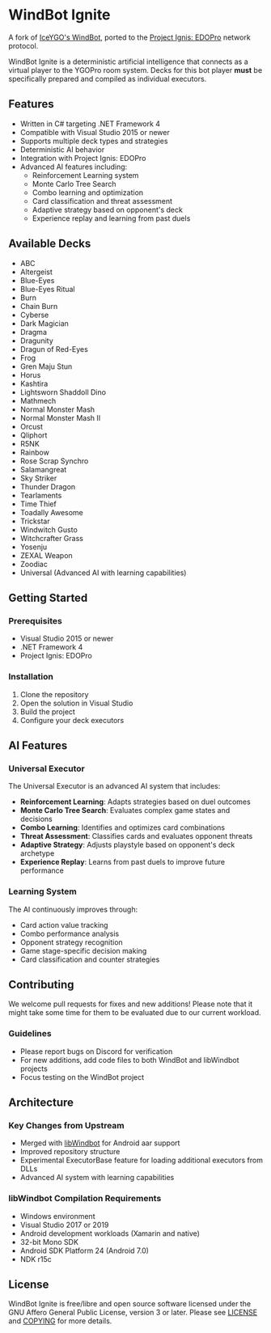 # WindBot Ignite

A fork of [IceYGO's WindBot](https://github.com/IceYGO/windbot), ported to the
[Project Ignis: EDOPro](https://github.com/edo9300/edopro) network protocol.

WindBot Ignite is a deterministic artificial intelligence that connects as a
virtual player to the YGOPro room system. Decks for this bot player **must** be
specifically prepared and compiled as individual executors.

## Features
- Written in C# targeting .NET Framework 4
- Compatible with Visual Studio 2015 or newer
- Supports multiple deck types and strategies
- Deterministic AI behavior
- Integration with Project Ignis: EDOPro
- Advanced AI features including:
  - Reinforcement Learning system
  - Monte Carlo Tree Search
  - Combo learning and optimization
  - Card classification and threat assessment
  - Adaptive strategy based on opponent's deck
  - Experience replay and learning from past duels

## Available Decks
* ABC
* Altergeist
* Blue-Eyes
* Blue-Eyes Ritual
* Burn
* Chain Burn
* Cyberse
* Dark Magician
* Dragma
* Dragunity
* Dragun of Red-Eyes
* Frog
* Gren Maju Stun
* Horus
* Kashtira
* Lightsworn Shaddoll Dino
* Mathmech
* Normal Monster Mash
* Normal Monster Mash II
* Orcust
* Qliphort
* R5NK
* Rainbow
* Rose Scrap Synchro
* Salamangreat
* Sky Striker
* Thunder Dragon
* Tearlaments
* Time Thief
* Toadally Awesome
* Trickstar
* Windwitch Gusto
* Witchcrafter Grass
* Yosenju
* ZEXAL Weapon
* Zoodiac
* Universal (Advanced AI with learning capabilities)

## Getting Started

### Prerequisites
- Visual Studio 2015 or newer
- .NET Framework 4
- Project Ignis: EDOPro

### Installation
1. Clone the repository
2. Open the solution in Visual Studio
3. Build the project
4. Configure your deck executors

## AI Features

### Universal Executor
The Universal Executor is an advanced AI system that includes:

- **Reinforcement Learning**: Adapts strategies based on duel outcomes
- **Monte Carlo Tree Search**: Evaluates complex game states and decisions
- **Combo Learning**: Identifies and optimizes card combinations
- **Threat Assessment**: Classifies cards and evaluates opponent threats
- **Adaptive Strategy**: Adjusts playstyle based on opponent's deck archetype
- **Experience Replay**: Learns from past duels to improve future performance

### Learning System
The AI continuously improves through:
- Card action value tracking
- Combo performance analysis
- Opponent strategy recognition
- Game stage-specific decision making
- Card classification and counter strategies

## Contributing

We welcome pull requests for fixes and new additions! Please note that it might take some time for them to be evaluated due to our current workload.

### Guidelines
- Please report bugs on Discord for verification
- For new additions, add code files to both WindBot and libWindbot projects
- Focus testing on the WindBot project

## Architecture

### Key Changes from Upstream
- Merged with [libWindbot](https://github.com/mercury233/libWindbot) for Android aar support
- Improved repository structure
- Experimental ExecutorBase feature for loading additional executors from DLLs
- Advanced AI system with learning capabilities

### libWindbot Compilation Requirements
- Windows environment
- Visual Studio 2017 or 2019
- Android development workloads (Xamarin and native)
- 32-bit Mono SDK
- Android SDK Platform 24 (Android 7.0)
- NDK r15c

## License

WindBot Ignite is free/libre and open source software licensed under the GNU
Affero General Public License, version 3 or later. Please see
[LICENSE](https://github.com/ProjectIgnis/windbot/blob/master/LICENSE) and
[COPYING](https://github.com/ProjectIgnis/windbot/blob/master/COPYING) for more
details.
